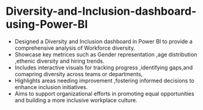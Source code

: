 # Diversity-and-Inclusion-dashboard-using-Power-BI
- Designed a Diversity and Inclusion dashboard in Power BI to provide a comprehensive analysis of Workforce diversity.
- Showcase key metrices such as Gender representation ,age distribution ,ethenic diversity and hiring trends.
- Includes interactive visuals for tracking progress ,identifying gaps,and comapring diversity across teams or departments,
- Highlights areas needing improvement ,fostering informed decisions to enhance inclusion initiatives.
- Aims to support organizational efforts in promoting equal opportunities and building a more inclusive workplace culture.
